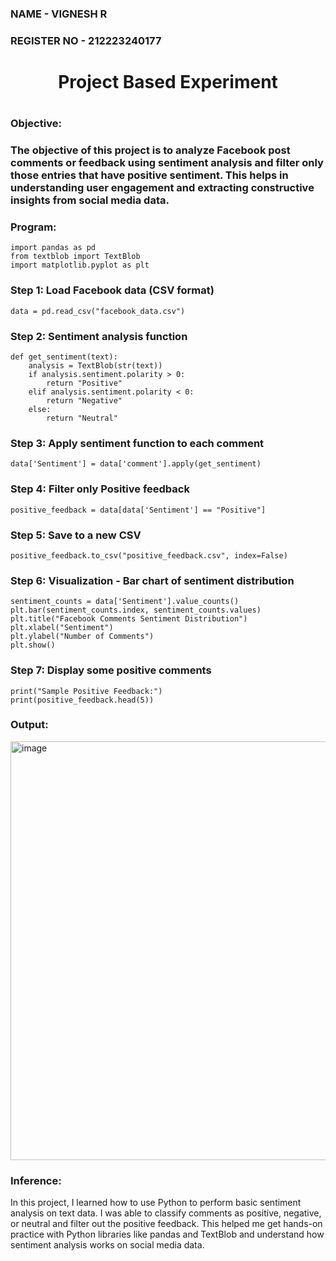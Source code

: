 <H3>NAME - VIGNESH R </H3>
<H3>REGISTER NO - 212223240177</H3>

<H1 Align="center">Project Based Experiment<H1>
<H3>Objective:<H3>
The objective of this project is to analyze Facebook post comments or feedback using sentiment analysis and filter only those entries that have positive sentiment. This helps in understanding user engagement and extracting constructive insights from social media data.
<H3>Program:</H3>
  
```
import pandas as pd
from textblob import TextBlob
import matplotlib.pyplot as plt
```
  
### Step 1: Load Facebook data (CSV format)
```
data = pd.read_csv("facebook_data.csv")
```
### Step 2: Sentiment analysis function
```
def get_sentiment(text):
    analysis = TextBlob(str(text))
    if analysis.sentiment.polarity > 0:
        return "Positive"
    elif analysis.sentiment.polarity < 0:
        return "Negative"
    else:
        return "Neutral"
```
### Step 3: Apply sentiment function to each comment
```
data['Sentiment'] = data['comment'].apply(get_sentiment)
```
### Step 4: Filter only Positive feedback
```
positive_feedback = data[data['Sentiment'] == "Positive"]
```
### Step 5: Save to a new CSV
```
positive_feedback.to_csv("positive_feedback.csv", index=False)
```
### Step 6: Visualization - Bar chart of sentiment distribution
```
sentiment_counts = data['Sentiment'].value_counts()
plt.bar(sentiment_counts.index, sentiment_counts.values)
plt.title("Facebook Comments Sentiment Distribution")
plt.xlabel("Sentiment")
plt.ylabel("Number of Comments")
plt.show()
```
### Step 7: Display some positive comments
```
print("Sample Positive Feedback:")
print(positive_feedback.head(5))
```
<H3>Output:</H3>
<img width="734" height="670" alt="image" src="https://github.com/user-attachments/assets/94e76bfd-5b4a-42f8-8740-ed9ec9094b48" />

<H3>Inference:</H3>
In this project, I learned how to use Python to perform basic sentiment analysis on text data. I was able to classify comments as positive, negative, or neutral and filter out the positive feedback. This helped me get hands-on practice with Python libraries like pandas and TextBlob and understand how sentiment analysis works on social media data.

